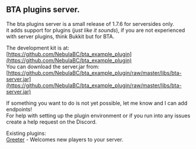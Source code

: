 BTA plugins server.
----------

The bta plugins server is a small release of 1.7.6 for serversides only.  
it adds support for plugins (*just like it sounds*), if you are not experienced with server plugins, think Bukkit but for BTA.

The development kit is at: [https://github.com/NebulaBC/bta_example_plugin](https://github.com/NebulaBC/bta_example_plugin)  
You can download the server.jar from: [https://github.com/NebulaBC/bta_example_plugin/raw/master/libs/bta-server.jar](https://github.com/NebulaBC/bta_example_plugin/raw/master/libs/bta-server.jar)

If something you want to do is not yet possible, let me know and I can add endpoints!  
For help with setting up the plugin environment or if you run into any issues create a help request on the Discord.

Existing plugins:  
[Greeter](https://github.com/NebulaBC/greeter/) - Welcomes new players to your server.
